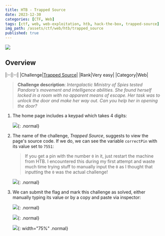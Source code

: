 ```yaml
---
title: HTB - Trapped Source
date: 2023-12-30
categories: [CTF, Web]
tags: [ctf, web, web-exploitation, htb, hack-the-box, trapped-source]
img_path: /assets/ctf/web/htb/trapped_source
published: true
---
```


![](room_banner.png)

## Overview

|:-:|:-:|
|Challenge|[Trapped Source](https://app.hackthebox.com/challenges/trapped-source)|
|Rank|Very easy|
|Category|Web|

> **Challenge description**: _Intergalactic Ministry of Spies tested Pandora's movement and intelligence abilities. She found herself locked in a room with no apparent means of escape. Her task was to unlock the door and make her way out. Can you help her in opening the door?_

1. The home page includes a keypad which takes 4 digits:

    ![](home.png){: .normal}


2. The name of the challenge, *Trapped Source*, suggests to view the page's source code. If we do, we can see the variable `correctPin` with its value set to `7551`:

    > If you get a pin with the number `0` in it, just restart the machine from HTB. I encountered this during my first attempt and waste much time trying stuff to manually input the `0` as I thought that inputting the `0` was the actual challenge! 

    ![](source.png){: .normal}

3. We can submit the flag and mark this challenge as solved, either manually typing its value or by a copy and paste via inspector:

    ![](flag.png){: .normal}

    ![](flag_inspector.png){: .normal}


    ![](machine_pwned.png){: width="75%" .normal}